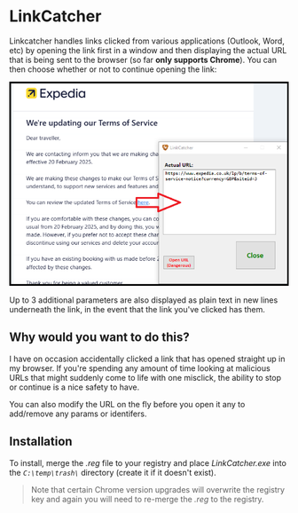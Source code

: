 # LinkCatcher 

Linkcatcher handles links clicked from various applications (Outlook, Word, etc) by opening the link first in a window and then displaying the actual URL that is being sent to the browser (so far **only supports Chrome**).
You can then choose whether or not to continue opening the link:

![Some web 2.0 shit](/assets/images/screenshot.png  "love a good windows form")

Up to 3 additional parameters are also displayed as plain text in new lines underneath the link, in the event that the link you've clicked has them.

## Why would you want to do this?
I have on occasion accidentally clicked a link that has opened straight up in my browser.
If you're spending any amount of time looking at malicious URLs that might suddenly come to life with one misclick, the ability to stop or continue is a nice safety to have.

You can also modify the URL on the fly before you open it any to add/remove any params or identifers.

## Installation
To install, merge the *.reg* file to your registry and place *LinkCatcher.exe* into the *`C:\temp\trash\`* directory (create it if it doesn't exist).
> Note that certain Chrome version upgrades will overwrite the registry key and again you will need to re-merge the *.reg* to the registry.
